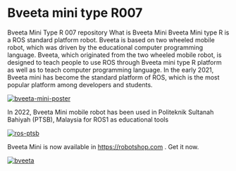 # Bveeta mini type R007
Bveeta Mini Type R 007 repository
What is Bveeta Mini
Bveeta Mini type R is a ROS standard platform robot. Bveeta is based on two wheeled mobile robot, which was driven by the educational computer programming language. Bveeta, which originated from the two wheeled mobile robot, is designed to teach people to use ROS through Bveeta mini type R platform as well as to teach computer programming language. In the early 2021, Bveeta mini has become the standard platform of ROS, which is the most popular platform among developers and students.

<a href="https://ibb.co/MgrcCDg"><img src="https://i.ibb.co/JcVvsRc/BVEETA-MINI-POSTER.jpg" alt="bveeta-mini-poster" border="0"></a>

In 2022, Bveeta Mini mobile robot has been used in Politeknik Sultanah Bahiyah (PTSB), Malaysia for ROS1 as educational tools

<a href="https://ibb.co/0cz2cZ5"><img src="https://i.ibb.co/R9Jb9P8/ros-ptsb.jpg" alt="ros-ptsb" border="0"></a>

Bveeta Mini is now available in https://robotshop.com . Get it now.

<a href="https://ibb.co/RzQ404D"><img src="https://i.ibb.co/RzQ404D/bveeta.png" alt="bveeta" border="0"></a>

